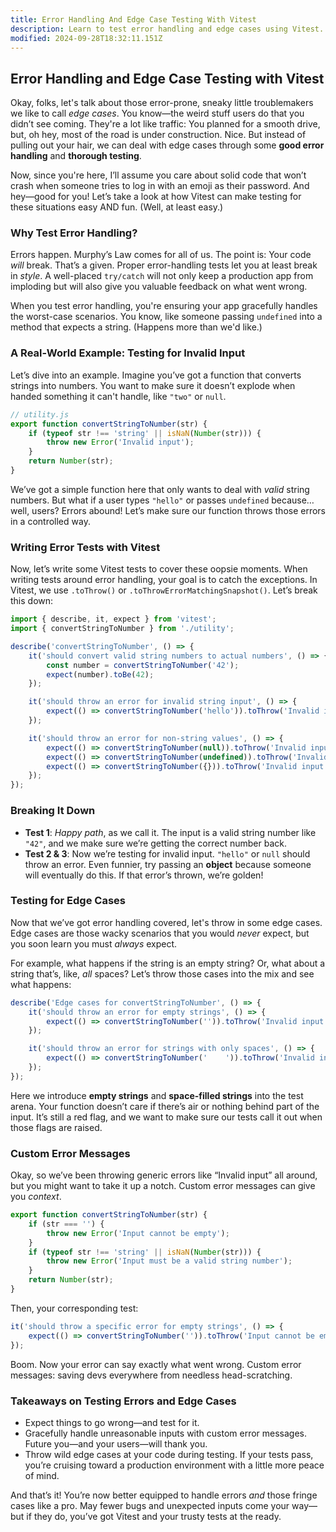 ```yaml
---
title: Error Handling And Edge Case Testing With Vitest
description: Learn to test error handling and edge cases using Vitest.
modified: 2024-09-28T18:32:11.151Z
---
```


## Error Handling and Edge Case Testing with Vitest

Okay, folks, let's talk about those error-prone, sneaky little troublemakers we like to call *edge cases*. You know—the weird stuff users do that you didn’t see coming. They're a lot like traffic: You planned for a smooth drive, but, oh hey, most of the road is under construction. Nice. But instead of pulling out your hair, we can deal with edge cases through some **good error handling** and **thorough testing**.

Now, since you're here, I’ll assume you care about solid code that won’t crash when someone tries to log in with an emoji as their password. And hey—good for you! Let’s take a look at how Vitest can make testing for these situations easy AND fun. (Well, at least easy.)

### Why Test Error Handling?

Errors happen. Murphy’s Law comes for all of us. The point is: Your code *will* break. That’s a given. Proper error-handling tests let you at least break in *style*. A well-placed `try/catch` will not only keep a production app from imploding but will also give you valuable feedback on what went wrong.

When you test error handling, you're ensuring your app gracefully handles the worst-case scenarios. You know, like someone passing `undefined` into a method that expects a string. (Happens more than we'd like.)

### A Real-World Example: Testing for Invalid Input

Let’s dive into an example. Imagine you’ve got a function that converts strings into numbers. You want to make sure it doesn’t explode when handed something it can't handle, like `"two"` or `null`.

```js
// utility.js
export function convertStringToNumber(str) {
	if (typeof str !== 'string' || isNaN(Number(str))) {
		throw new Error('Invalid input');
	}
	return Number(str);
}
```

We’ve got a simple function here that only wants to deal with *valid* string numbers. But what if a user types `"hello"` or passes `undefined` because… well, users? Errors abound! Let’s make sure our function throws those errors in a controlled way.

### Writing Error Tests with Vitest

Now, let’s write some Vitest tests to cover these oopsie moments. When writing tests around error handling, your goal is to catch the exceptions. In Vitest, we use `.toThrow()` or `.toThrowErrorMatchingSnapshot()`. Let’s break this down:

```js
import { describe, it, expect } from 'vitest';
import { convertStringToNumber } from './utility';

describe('convertStringToNumber', () => {
	it('should convert valid string numbers to actual numbers', () => {
		const number = convertStringToNumber('42');
		expect(number).toBe(42);
	});

	it('should throw an error for invalid string input', () => {
		expect(() => convertStringToNumber('hello')).toThrow('Invalid input');
	});

	it('should throw an error for non-string values', () => {
		expect(() => convertStringToNumber(null)).toThrow('Invalid input');
		expect(() => convertStringToNumber(undefined)).toThrow('Invalid input');
		expect(() => convertStringToNumber({})).toThrow('Invalid input');
	});
});
```

### Breaking It Down

- **Test 1**: *Happy path*, as we call it. The input is a valid string number like `"42"`, and we make sure we’re getting the correct number back.
- **Test 2 & 3**: Now we’re testing for invalid input. `"hello"` or `null` should throw an error. Even funnier, try passing an **object** because someone will eventually do this. If that error’s thrown, we’re golden!

### Testing for Edge Cases

Now that we’ve got error handling covered, let's throw in some edge cases. Edge cases are those wacky scenarios that you would *never* expect, but you soon learn you must *always* expect.

For example, what happens if the string is an empty string? Or, what about a string that’s, like, *all* spaces? Let’s throw those cases into the mix and see what happens:

```js
describe('Edge cases for convertStringToNumber', () => {
	it('should throw an error for empty strings', () => {
		expect(() => convertStringToNumber('')).toThrow('Invalid input');
	});

	it('should throw an error for strings with only spaces', () => {
		expect(() => convertStringToNumber('    ')).toThrow('Invalid input');
	});
});
```

Here we introduce **empty strings** and **space-filled strings** into the test arena. Your function doesn’t care if there’s air or nothing behind part of the input. It’s still a red flag, and we want to make sure our tests call it out when those flags are raised.

### Custom Error Messages

Okay, so we’ve been throwing generic errors like “Invalid input” all around, but you might want to take it up a notch. Custom error messages can give you *context*.

```js
export function convertStringToNumber(str) {
	if (str === '') {
		throw new Error('Input cannot be empty');
	}
	if (typeof str !== 'string' || isNaN(Number(str))) {
		throw new Error('Input must be a valid string number');
	}
	return Number(str);
}
```

Then, your corresponding test:

```js
it('should throw a specific error for empty strings', () => {
	expect(() => convertStringToNumber('')).toThrow('Input cannot be empty');
});
```

Boom. Now your error can say exactly what went wrong. Custom error messages: saving devs everywhere from needless head-scratching.

### Takeaways on Testing Errors and Edge Cases

- Expect things to go wrong—and test for it.
- Gracefully handle unreasonable inputs with custom error messages. Future you—and your users—will thank you.
- Throw wild edge cases at your code during testing. If your tests pass, you’re cruising toward a production environment with a little more peace of mind.

And that’s it! You’re now better equipped to handle errors *and* those fringe cases like a pro. May fewer bugs and unexpected inputs come your way—but if they do, you’ve got Vitest and your trusty tests at the ready.

```ts
```
